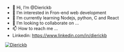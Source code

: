 - 👋 Hi, I’m @Dierickb
- 👀 I’m interested in Fron-end web development
- 🌱 I’m currently learning Nodejs, python, C and React
- 💞️ I’m looking to collaborate on ...
- 📫 How to reach me ...
- Linkedin: https://www.linkedin.com/in/dierickb

[![Dierickb](https://img.shields.io/badge/Dierickb-gray?style=flat&logo=Github&logoColor=White&link=https://github.com/Dierickb)](https://github.com/Dierickb)

<!---
Dierickb/Dierickb is a ✨ special ✨ repository because its `README.md` (this file) appears on your GitHub profile.
You can click the Preview link to take a look at your changes.
--->

